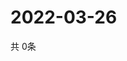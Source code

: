 # 2022-03-26
  共 0条

  <!-- BEGIN -->
  <!-- 最后更新时间Sat Mar 26 2022 07:05:09 GMT+0000 (Coordinated Universal Time) -->
  
  <!-- END -->
  
  
